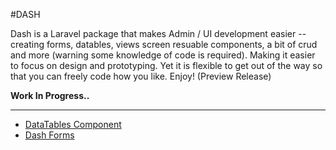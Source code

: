 #DASH

Dash is a Laravel package that makes Admin / UI development easier -- creating forms, datables, views screen resuable components, a bit of crud and more (warning some knowledge of code is required). Making it easier to focus on design and prototyping. Yet it is flexible to get out of the way so that you can freely code how you like. Enjoy! (Preview Release) 

__Work In Progress..__
____________________

- [DataTables Component](/docs/datables.md)
- [Dash Forms](/docs/forms.md)
